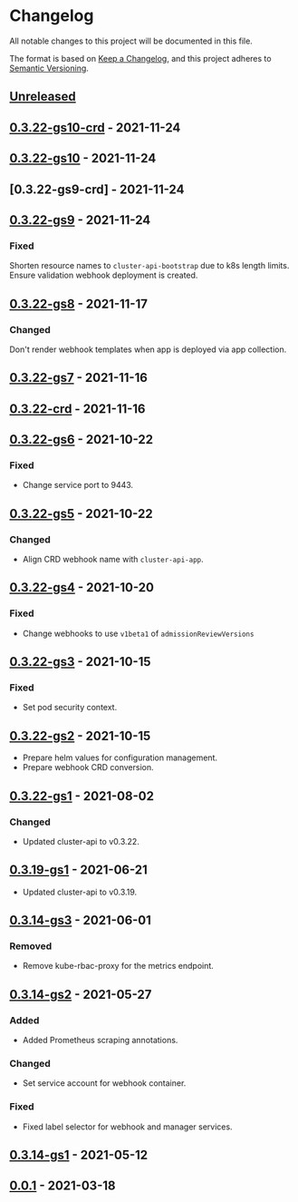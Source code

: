 # Changelog

All notable changes to this project will be documented in this file.

The format is based on [Keep a Changelog](https://keepachangelog.com/en/1.0.0/),
and this project adheres to [Semantic Versioning](https://semver.org/spec/v2.0.0.html).

## [Unreleased]

## [0.3.22-gs10-crd] - 2021-11-24

## [0.3.22-gs10] - 2021-11-24

## [0.3.22-gs9-crd] - 2021-11-24

## [0.3.22-gs9] - 2021-11-24

### Fixed

Shorten resource names to `cluster-api-bootstrap` due to k8s length limits.
Ensure validation webhook deployment is created.

## [0.3.22-gs8] - 2021-11-17

### Changed

Don't render webhook templates when app is deployed via app collection.

## [0.3.22-gs7] - 2021-11-16

## [0.3.22-crd] - 2021-11-16

## [0.3.22-gs6] - 2021-10-22

### Fixed

- Change service port to 9443.

## [0.3.22-gs5] - 2021-10-22

### Changed

- Align CRD webhook name with `cluster-api-app`.

## [0.3.22-gs4] - 2021-10-20

### Fixed

- Change webhooks to use `v1beta1` of `admissionReviewVersions`

## [0.3.22-gs3] - 2021-10-15

### Fixed

- Set pod security context.

## [0.3.22-gs2] - 2021-10-15

- Prepare helm values for configuration management.
- Prepare webhook CRD conversion.

## [0.3.22-gs1] - 2021-08-02

### Changed

- Updated cluster-api to v0.3.22.

## [0.3.19-gs1] - 2021-06-21

- Updated cluster-api to v0.3.19.

## [0.3.14-gs3] - 2021-06-01

### Removed

- Remove kube-rbac-proxy for the metrics endpoint.

## [0.3.14-gs2] - 2021-05-27

### Added

- Added Prometheus scraping annotations.

### Changed

- Set service account for webhook container.

### Fixed

- Fixed label selector for webhook and manager services.

## [0.3.14-gs1] - 2021-05-12

## [0.0.1] - 2021-03-18

[Unreleased]: https://github.com/giantswarm/cluster-api-bootstrap-provider-kubeadm-app/compare/v0.3.22-gs10-crd...HEAD
[0.3.22-gs10-crd]: https://github.com/giantswarm/cluster-api-bootstrap-provider-kubeadm-app/compare/v0.3.22-gs10...v0.3.22-gs10-crd
[0.3.22-gs10]: https://github.com/giantswarm/cluster-api-bootstrap-provider-kubeadm-app/compare/v0.3.22-gs9...v0.3.22-gs10
[0.3.22-gs9]: https://github.com/giantswarm/cluster-api-bootstrap-provider-kubeadm-app/compare/v0.3.22-gs8...v0.3.22-gs9
[0.3.22-gs8]: https://github.com/giantswarm/cluster-api-bootstrap-provider-kubeadm-app/compare/v0.3.22-gs7...v0.3.22-gs8
[0.3.22-gs7]: https://github.com/giantswarm/cluster-api-bootstrap-provider-kubeadm-app/compare/v0.3.22-crd...v0.3.22-gs7
[0.3.22-crd]: https://github.com/giantswarm/cluster-api-bootstrap-provider-kubeadm-app/compare/v0.3.22-gs6...v0.3.22-crd
[0.3.22-gs6]: https://github.com/giantswarm/cluster-api-bootstrap-provider-kubeadm-app/compare/v0.3.22-gs5...v0.3.22-gs6
[0.3.22-gs5]: https://github.com/giantswarm/cluster-api-bootstrap-provider-kubeadm-app/compare/v0.3.22-gs4...v0.3.22-gs5
[0.3.22-gs4]: https://github.com/giantswarm/cluster-api-bootstrap-provider-kubeadm-app/compare/v0.3.22-gs3...v0.3.22-gs4
[0.3.22-gs3]: https://github.com/giantswarm/cluster-api-bootstrap-provider-kubeadm-app/compare/v0.3.22-gs2...v0.3.22-gs3
[0.3.22-gs2]: https://github.com/giantswarm/cluster-api-bootstrap-provider-kubeadm-app/compare/v0.3.22-gs1...v0.3.22-gs2
[0.3.22-gs1]: https://github.com/giantswarm/cluster-api-bootstrap-provider-kubeadm-app/compare/v0.3.19-gs1...v0.3.22-gs1
[0.3.19-gs1]: https://github.com/giantswarm/cluster-api-bootstrap-provider-kubeadm-app/compare/v0.3.14-gs3...v0.3.19-gs1
[0.3.14-gs3]: https://github.com/giantswarm/cluster-api-bootstrap-provider-kubeadm-app/compare/v0.3.14-gs2...v0.3.14-gs3
[0.3.14-gs2]: https://github.com/giantswarm/cluster-api-bootstrap-provider-kubeadm-app/compare/v0.3.14-gs1...v0.3.14-gs2
[0.3.14-gs1]: https://github.com/giantswarm/cluster-api-bootstrap-provider-kubeadm-app/compare/v0.0.1...v0.3.14-gs1
[0.0.1]: https://github.com/giantswarm/cluster-api-bootstrap-provider-kubeadm-app/releases/tag/v0.0.1
